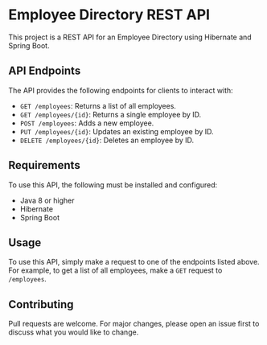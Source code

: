 # Employee Directory REST API
This project is a REST API for an Employee Directory using Hibernate and Spring Boot.

## API Endpoints
The API provides the following endpoints for clients to interact with:

* `GET /employees`: Returns a list of all employees.
* `GET /employees/{id}`: Returns a single employee by ID.
* `POST /employees`: Adds a new employee.
* `PUT /employees/{id}`: Updates an existing employee by ID.
* `DELETE /employees/{id}`: Deletes an employee by ID.

## Requirements
To use this API, the following must be installed and configured:

* Java 8 or higher
* Hibernate
* Spring Boot

## Usage
To use this API, simply make a request to one of the endpoints listed above. For example, to get a list of all employees, make a `GET` request to `/employees`.

## Contributing
Pull requests are welcome. For major changes, please open an issue first to discuss what you would like to change.

